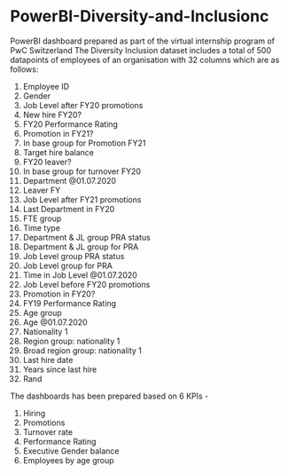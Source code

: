 # PowerBI-Diversity-and-Inclusionc
PowerBI dashboard prepared as part of the virtual internship program of PwC Switzerland
The Diversity Inclusion dataset includes a total of 500 datapoints of employees of an organisation with 32 columns which are as follows:
1. Employee ID
2. Gender
3. Job Level after FY20 promotions
4. New hire FY20?
5. FY20 Performance Rating
6. Promotion in FY21?
7. In base group for Promotion FY21
8. Target hire balance
9. FY20 leaver?
10. In base group for turnover FY20
11. Department @01.07.2020
12. Leaver FY
13. Job Level after FY21 promotions
14. Last Department in FY20
15. FTE group
16. Time type
17. Department & JL group PRA status
18. Department & JL group for PRA
19. Job Level group PRA status
20. Job Level group for PRA
21. Time in Job Level @01.07.2020
22. Job Level before FY20 promotions
23. Promotion in FY20?
24. FY19 Performance Rating
25. Age group
26. Age @01.07.2020
27. Nationality 1
28. Region group: nationality 1
29. Broad region group: nationality 1
30. Last hire date
31. Years since last hire
32. Rand

The dashboards has been prepared based on 6 KPIs -
1. Hiring
2. Promotions
3. Turnover rate
4. Performance Rating
5. Executive Gender balance
6. Employees by age group 

